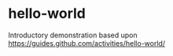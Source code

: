 # hello-world
Introductory demonstration based upon https://guides.github.com/activities/hello-world/ 
